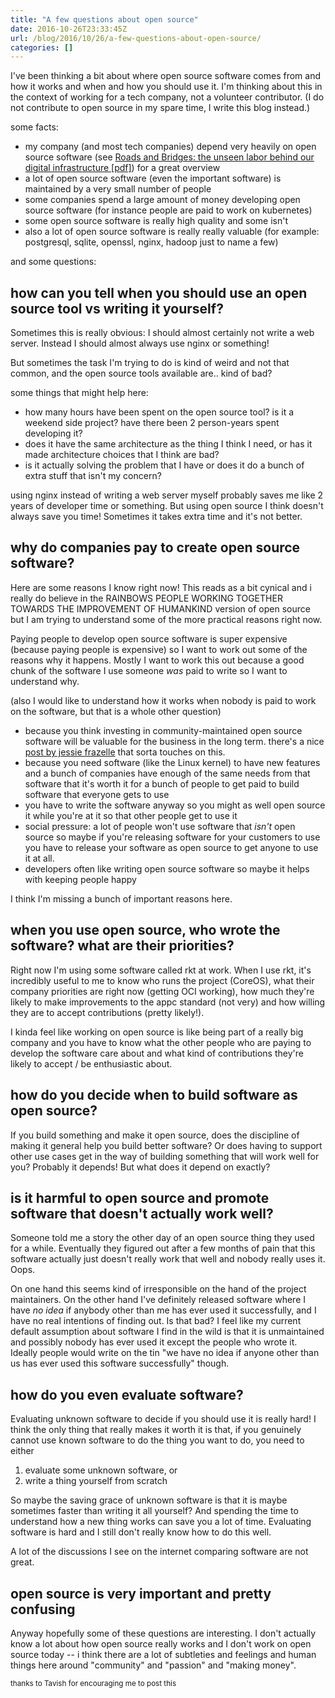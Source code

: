```yaml
---
title: "A few questions about open source"
date: 2016-10-26T23:33:45Z
url: /blog/2016/10/26/a-few-questions-about-open-source/
categories: []
---
```


I've been thinking a bit about where open source software comes from and
how it works and when and how you should use it. I'm thinking about this
in the context of working for a tech company, not a volunteer
contributor. (I do not contribute to open source in my spare time, I
write this blog instead.)

some facts:

* my company (and most tech companies) depend very heavily on open
  source software (see [Roads and Bridges: the unseen labor behind our digital infrastructure [pdf]](https://fordfoundcontent.blob.core.windows.net/media/2976/roads-and-bridges-the-unseen-labor-behind-our-digital-infrastructure.pdf)) for a great overview
* a lot of open source software (even the important software) is
  maintained by a very small number of people
* some companies spend a large amount of money developing open source
  software (for instance people are paid to work on kubernetes)
* some open source software is really high quality and some isn't
* also a lot of open source software is really really valuable (for example:
  postgresql, sqlite, openssl, nginx, hadoop just to name a few)

and some questions:

## how can you tell when you should use an open source tool vs writing it yourself?

Sometimes this is really obvious: I should almost certainly not write a
web server. Instead I should almost always use nginx or something!

But sometimes the task I'm trying to do is kind of weird and not that
common, and the open source tools available are.. kind of bad? 

some things that might help here:

* how many hours have been spent on the open source tool? is it a
  weekend side project? have there been 2 person-years spent developing
  it?
* does it have the same architecture as the thing I think I need, or has
  it made architecture choices that I think are bad?
* is it actually solving the problem that I have or does it do a bunch
  of extra stuff that isn't my concern?

using nginx instead of writing a web server myself probably saves me
like 2 years of developer time or something. But using open source I
think doesn't always save you time! Sometimes it takes extra time and
it's not better.

## why do companies pay to create open source software?

Here are some reasons I know right now! This reads as a bit cynical and
i really do believe in the RAINBOWS PEOPLE WORKING TOGETHER TOWARDS THE IMPROVEMENT OF HUMANKIND version of open source but I am trying to understand some of
the more practical reasons right now.

Paying people to develop open source software is super expensive
(because paying people is expensive) so I want to work out some of the
reasons why it happens. Mostly I want to work this out because a good
chunk of the software I use someone *was* paid to write so I want to
understand why.

(also I would like to understand how it works when nobody is paid to
work on the software, but that is a whole other question)

* because you think investing in community-maintained open source software will be valuable for the business in the long term. there's a
  nice [post by jessie frazelle](https://blog.jessfraz.com/post/blurred-lines/) that sorta touches on this.
* because you need software (like the Linux kernel) to have new features and a bunch of
  companies have enough of the same needs from that software that it's
  worth it for a bunch of people to get paid to build software that
  everyone gets to use
* you have to write the software anyway so you might as well open source
  it while you're at it so that other people get to use it
* social pressure: a lot of people won't use software that *isn't* open
  source so maybe if you're releasing software for your customers to use
  you have to release your software as open source to get anyone to use
  it at all. 
* developers often like writing open source software so maybe it helps
  with keeping people happy

I think I'm missing a bunch of important reasons here.

## when you use open source, who wrote the software? what are their priorities?

Right now I'm using some software called rkt at work. When I use rkt,
it's incredibly useful to me to know who runs the project (CoreOS), what
their company priorities are right now (getting OCI working), how much
they're likely to make improvements to the appc standard (not very) and
how willing they are to accept contributions (pretty likely!).

I kinda feel like working on open source is like being
part of a really big company and you have to know what the other people
who are paying to develop the software care about and what kind of
contributions they're likely to accept / be enthusiastic about.

## how do you decide when to build software as open source?

If you build something and make it open source, does the discipline of
making it general help you build better software? Or does having to
support other use cases get in the way of building something that will
work well for you? Probably it depends! But what does it depend on
exactly?

## is it harmful to open source and promote software that doesn't actually work well?

Someone told me a story the other day of an open source thing they used
for a while. Eventually they figured out after a few months of pain that
this software actually just doesn't really work that well and nobody
really uses it. Oops.

On one hand this seems kind of irresponsible on the hand of the project
maintainers. On the other hand I've definitely released software where I
have _no idea_ if anybody other than me has ever used it successfully,
and I have no real intentions of finding out. Is that bad? I feel like
my current default assumption about software I find in the wild is that
it is unmaintained and possibly nobody has ever used it except the
people who wrote it. Ideally people would write on the tin "we have no
idea if anyone other than us has ever used this software successfully" though.

## how do you even evaluate software?

Evaluating unknown software to decide if you should use it is really
hard! I think the only thing that really makes it worth it is that, if
you genuinely cannot use known software to do the thing you want to do,
you need to either

1. evaluate some unknown software, or 
2. write a thing yourself from scratch

So maybe the saving grace of unknown software is that it is maybe
sometimes faster than writing it all yourself? And spending the time to
understand how a new thing works can save you a lot of time. Evaluating
software is hard and I still don't really know how to do this well.

A lot of the discussions I see on the internet comparing software are
not great.

## open source is very important and pretty confusing

Anyway hopefully some of these questions are interesting. I don't
actually know a lot about how open source really works and I don't work
on open source today -- i think there are a lot of subtleties and
feelings and human things here around "community" and "passion" and
"making money".

<small> thanks to Tavish for encouraging me to post this </small>
